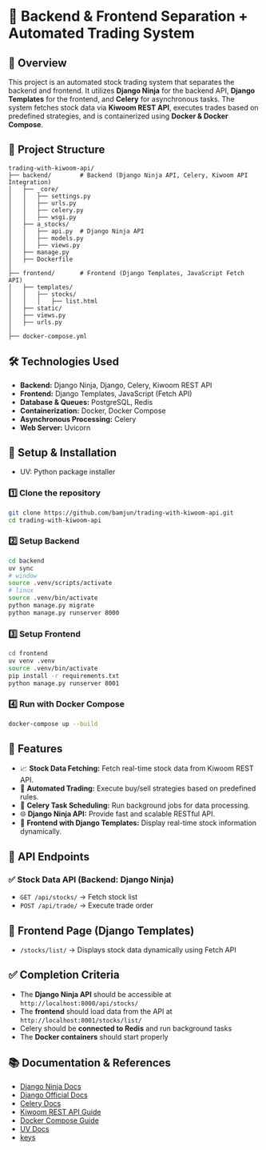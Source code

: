# 🚀 Backend & Frontend Separation + Automated Trading System

## 📌 Overview
This project is an automated stock trading system that separates the backend and frontend. It utilizes **Django Ninja** for the backend API, **Django Templates** for the frontend, and **Celery** for asynchronous tasks. The system fetches stock data via **Kiwoom REST API**, executes trades based on predefined strategies, and is containerized using **Docker & Docker Compose**.

## 📂 Project Structure
```
trading-with-kiwoom-api/
├── backend/        # Backend (Django Ninja API, Celery, Kiwoom API Integration)
│   ├── _core/
│   │   ├── settings.py
│   │   ├── urls.py
│   │   ├── celery.py
│   │   ├── wsgi.py
│   ├── a_stocks/
│   │   ├── api.py  # Django Ninja API
│   │   ├── models.py
│   │   ├── views.py
│   ├── manage.py
│   ├── Dockerfile
│
├── frontend/       # Frontend (Django Templates, JavaScript Fetch API)
│   ├── templates/
│   │   ├── stocks/
│   │   │   ├── list.html
│   ├── static/
│   ├── views.py
│   ├── urls.py
│
├── docker-compose.yml
```

## 🛠️ Technologies Used
- **Backend:** Django Ninja, Django, Celery, Kiwoom REST API
- **Frontend:** Django Templates, JavaScript (Fetch API)
- **Database & Queues:** PostgreSQL, Redis
- **Containerization:** Docker, Docker Compose
- **Asynchronous Processing:** Celery
- **Web Server:** Uvicorn

## 🔧 Setup & Installation
- UV: Python package installer
### 1️⃣ Clone the repository
```bash
git clone https://github.com/bamjun/trading-with-kiwoom-api.git
cd trading-with-kiwoom-api
```

### 2️⃣ Setup Backend
```bash
cd backend
uv sync
# window
source .venv/scripts/activate
# linux
source .venv/bin/activate
python manage.py migrate
python manage.py runserver 8000
```

### 3️⃣ Setup Frontend
```bash
cd frontend
uv venv .venv
source .venv/bin/activate
pip install -r requirements.txt
python manage.py runserver 8001
```

### 4️⃣ Run with Docker Compose
```bash
docker-compose up --build
```

## 🚀 Features
- 📈 **Stock Data Fetching:** Fetch real-time stock data from Kiwoom REST API.
- 🏦 **Automated Trading:** Execute buy/sell strategies based on predefined rules.
- 🔄 **Celery Task Scheduling:** Run background jobs for data processing.
- 🌐 **Django Ninja API:** Provide fast and scalable RESTful API.
- 🎨 **Frontend with Django Templates:** Display real-time stock information dynamically.

## 📌 API Endpoints
### ✅ Stock Data API (Backend: Django Ninja)
- `GET /api/stocks/` → Fetch stock list
- `POST /api/trade/` → Execute trade order

## 📌 Frontend Page (Django Templates)
- `/stocks/list/` → Displays stock data dynamically using Fetch API

## ✅ Completion Criteria
- The **Django Ninja API** should be accessible at `http://localhost:8000/api/stocks/`
- The **frontend** should load data from the API at `http://localhost:8001/stocks/list/`
- Celery should be **connected to Redis** and run background tasks
- The **Docker containers** should start properly

## 📚 Documentation & References
- [Django Ninja Docs](https://django-ninja.rest-framework.com/)
- [Django Official Docs](https://docs.djangoproject.com/en/)
- [Celery Docs](https://docs.celeryq.dev/en/stable/)
- [Kiwoom REST API Guide](https://openapi.kiwoom.com/main/home)
- [Docker Compose Guide](https://docs.docker.com/compose/)
- [UV Docs](https://docs.astral.sh/uv/)
- [keys](https://www.notion.so/twika-1c28c2bbc2e080f9bdece247ab1ad693)